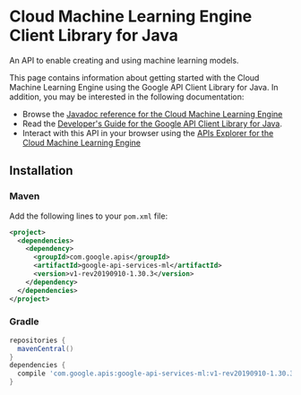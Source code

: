 # Cloud Machine Learning Engine Client Library for Java

An API to enable creating and using machine learning models.

This page contains information about getting started with the Cloud Machine Learning Engine
using the Google API Client Library for Java. In addition, you may be interested
in the following documentation:

* Browse the [Javadoc reference for the Cloud Machine Learning Engine][javadoc]
* Read the [Developer's Guide for the Google API Client Library for Java][google-api-client].
* Interact with this API in your browser using the [APIs Explorer for the Cloud Machine Learning Engine][api-explorer]

## Installation

### Maven

Add the following lines to your `pom.xml` file:

```xml
<project>
  <dependencies>
    <dependency>
      <groupId>com.google.apis</groupId>
      <artifactId>google-api-services-ml</artifactId>
      <version>v1-rev20190910-1.30.3</version>
    </dependency>
  </dependencies>
</project>
```

### Gradle

```gradle
repositories {
  mavenCentral()
}
dependencies {
  compile 'com.google.apis:google-api-services-ml:v1-rev20190910-1.30.3'
}
```

[javadoc]: https://googleapis.dev/java/google-api-services-ml/latest/index.html
[google-api-client]: https://github.com/googleapis/google-api-java-client/
[api-explorer]: https://developers.google.com/apis-explorer/#p/abusiveexperiencereport/v1/

